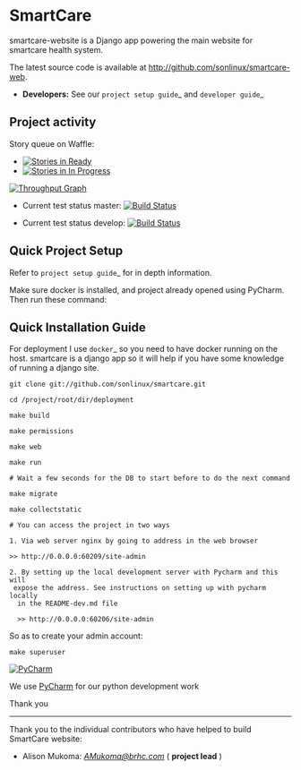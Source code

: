 
SmartCare 
=========

smartcare-website is a Django app powering the main website for smartcare 
health system.

The latest source code is available at http://github.com/sonlinux/smartcare-web.

* **Developers:** See our `project setup guide`_ and `developer guide`_


Project activity
----------------

Story queue on Waffle:

* [![Stories in Ready](https://badge.waffle.io/inasafe/inasafe.svg?label=ready&title=Ready)](http://waffle.io/inasafe/inasafe)
* [![Stories in In Progress](https://badge.waffle.io/inasafe/inasafe.svg?label=in%20progress&title=In%20Progress)](http://waffle.io/inasafe/inasafe)

[![Throughput Graph](https://graphs.waffle.io/kartoza/django-bims/throughput.svg)](https://waffle.io/inasafe/inasafe/metrics)

* Current test status master: [![Build Status](https://travis-ci.org/inasafe/inasafe.svg?branch=master)](https://travis-ci.org/inasafe/inasafe)

* Current test status develop: [![Build Status](https://travis-ci.org/inasafe/inasafe.svg?branch=develop)](https://travis-ci.org/inasafe/inasafe)



Quick Project Setup
-------------------

Refer to `project setup guide`_ for in depth information.

Make sure docker is installed, and project
already opened using PyCharm. Then run these command:


Quick Installation Guide
------------------------
For deployment I use `docker`_ so you need to have docker
running on the host. smartcare is a django app so it will help if you have
some knowledge of running a django site.

    git clone git://github.com/sonlinux/smartcare.git

    cd /project/root/dir/deployment

    make build

    make permissions

    make web

    make run

    # Wait a few seconds for the DB to start before to do the next command

    make migrate

    make collectstatic

    # You can access the project in two ways

    1. Via web server nginx by going to address in the web browser  

    >> http://0.0.0.0:60209/site-admin

    2. By setting up the local development server with Pycharm and this will
     expose the address. See instructions on setting up with pycharm locally
      in the README-dev.md file

      >> http://0.0.0.0:60206/site-admin



So as to create your admin account:
```
make superuser
```

[![PyCharm](https://cloud.githubusercontent.com/assets/1421861/16826865/4cde910c-49ab-11e6-95ae-48cf21f3a69f.png)](https://www.jetbrains.com/pycharm) 

We use [PyCharm](https://www.jetbrains.com/pycharm) for our python development work 

Thank you
_________


Thank you to the individual contributors who have helped to build SmartCare 
website:

* Alison Mukoma: *AMukoma@brhc.com* ( **project lead** )
